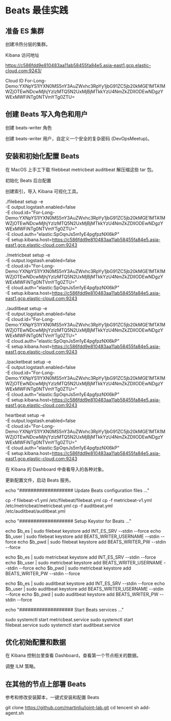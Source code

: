 # Beats 最佳实践

## 准备 ES 集群

创建冷热分层的集群。

Kibana 访问地址

https://c586fdd9e810483aa11ab58455fa84e5.asia-east1.gcp.elastic-cloud.com:9243/

Cloud ID For-Long-Demo:YXNpYS1lYXN0MS5nY3AuZWxhc3RpYy1jbG91ZC5jb20kMGE1MTA1MWZjOTEwNDcwMjhjYzIzMTQ5N2UxMjBjMTkkYzU4NmZkZDllODEwNDgzYWExMWFiNTg0NTVmYTg0ZTU=




## 创建 Beats 写入角色和用户

创建 beats-writer 角色

创建 beats-writer 用户，自定义一个安全的复杂密码 (DevOpsMeetup)。

## 安装和初始化配置 Beats

在 MacOS 上手工下载 filebbeat metricbeat auditbeat 解压缩这些 tar 包。

初始化 Beats 后台配置

创建索引，导入 Kibana 可视化工具。

./filebeat setup -e \
  -E output.logstash.enabled=false \
  -E cloud.id="For-Long-Demo:YXNpYS1lYXN0MS5nY3AuZWxhc3RpYy1jbG91ZC5jb20kMGE1MTA1MWZjOTEwNDcwMjhjYzIzMTQ5N2UxMjBjMTkkYzU4NmZkZDllODEwNDgzYWExMWFiNTg0NTVmYTg0ZTU=" \
  -E cloud.auth="elastic:SpOqnJs5m1yE4pgfpzNXl6kP" \
  -E setup.kibana.host=https://c586fdd9e810483aa11ab58455fa84e5.asia-east1.gcp.elastic-cloud.com:9243


./metricbeat setup -e \
  -E output.logstash.enabled=false \
  -E cloud.id="For-Long-Demo:YXNpYS1lYXN0MS5nY3AuZWxhc3RpYy1jbG91ZC5jb20kMGE1MTA1MWZjOTEwNDcwMjhjYzIzMTQ5N2UxMjBjMTkkYzU4NmZkZDllODEwNDgzYWExMWFiNTg0NTVmYTg0ZTU=" \
  -E cloud.auth="elastic:SpOqnJs5m1yE4pgfpzNXl6kP" \
  -E setup.kibana.host=https://c586fdd9e810483aa11ab58455fa84e5.asia-east1.gcp.elastic-cloud.com:9243


./auditbeat setup -e \
  -E output.logstash.enabled=false \
  -E cloud.id="For-Long-Demo:YXNpYS1lYXN0MS5nY3AuZWxhc3RpYy1jbG91ZC5jb20kMGE1MTA1MWZjOTEwNDcwMjhjYzIzMTQ5N2UxMjBjMTkkYzU4NmZkZDllODEwNDgzYWExMWFiNTg0NTVmYTg0ZTU=" \
  -E cloud.auth="elastic:SpOqnJs5m1yE4pgfpzNXl6kP" \
  -E setup.kibana.host=https://c586fdd9e810483aa11ab58455fa84e5.asia-east1.gcp.elastic-cloud.com:9243


./packetbeat setup -e \
  -E output.logstash.enabled=false \
  -E cloud.id="For-Long-Demo:YXNpYS1lYXN0MS5nY3AuZWxhc3RpYy1jbG91ZC5jb20kMGE1MTA1MWZjOTEwNDcwMjhjYzIzMTQ5N2UxMjBjMTkkYzU4NmZkZDllODEwNDgzYWExMWFiNTg0NTVmYTg0ZTU=" \
  -E cloud.auth="elastic:SpOqnJs5m1yE4pgfpzNXl6kP" \
  -E setup.kibana.host=https://c586fdd9e810483aa11ab58455fa84e5.asia-east1.gcp.elastic-cloud.com:9243

heartbeat setup -e \
  -E output.logstash.enabled=false \
  -E cloud.id="For-Long-Demo:YXNpYS1lYXN0MS5nY3AuZWxhc3RpYy1jbG91ZC5jb20kMGE1MTA1MWZjOTEwNDcwMjhjYzIzMTQ5N2UxMjBjMTkkYzU4NmZkZDllODEwNDgzYWExMWFiNTg0NTVmYTg0ZTU=" \
  -E cloud.auth="elastic:SpOqnJs5m1yE4pgfpzNXl6kP" \
  -E setup.kibana.host=https://c586fdd9e810483aa11ab58455fa84e5.asia-east1.gcp.elastic-cloud.com:9243

在 Kibana 的 Dashboard 中查看导入的各种对象。



更新配置文件，启动 Beats 服务。

echo "################### Update Beats configuration files ..."

cp -f filebeat-v1.yml /etc/filebeat/filebeat.yml
cp -f metricbeat-v1.yml /etc/metricbeat/metricbeat.yml
cp -f auditbeat.yml /etc/auditbeat/auditbeat.yml

echo "################### Setup Keystor for Beats ..."

echo $b_es  | sudo filebeat keystore add INT_ES_SRV --stdin --force
echo $b_user  | sudo filebeat keystore add BEATS_WRITER_USERNAME --stdin --force
echo $b_pwd   | sudo filebeat keystore add BEATS_WRITER_PW --stdin --force

echo $b_es  | sudo metricbeat keystore add INT_ES_SRV --stdin --force
echo $b_user  | sudo metricbeat keystore add BEATS_WRITER_USERNAME --stdin --force
echo $b_pwd   | sudo metricbeat keystore add BEATS_WRITER_PW --stdin --force

echo $b_es  | sudo auditbeat keystore add INT_ES_SRV --stdin --force
echo $b_user  | sudo auditbeat keystore add BEATS_WRITER_USERNAME --stdin --force
echo $b_pwd   | sudo auditbeat keystore add BEATS_WRITER_PW --stdin --force

echo "################### Start Beats services ..."

sudo systemctl start  metricbeat.service
sudo systemctl start  filebeat.service
sudo systemctl start  auditbeat.service


## 优化初始配置和数据

在 Kibana 控制台里查看 Dashboard，查看第一个节点相关的数据。

调整 ILM 策略。

## 在其他的节点上部署 Beats

参考和修改安装脚本，一键式安装和配置 Beats

git clone https://github.com/martinliu/joint-lab.git
cd tencent
sh add-agent.sh

